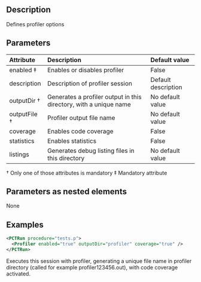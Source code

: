 ## Description

Defines profiler options

## Parameters

| **Attribute**| **Description**| **Default value**|
|:-------------|:---------------|:-----------------|
|enabled ‡ |Enables or disables profiler|False             |
|description   |Description of profiler session|Default description|
|outputDir †   |Generates a profiler output in this directory, with a unique name|No default value  |
|outputFile †  |Profiler output file name|No default value  |
|coverage      |Enables code coverage|False             |
|statistics    |Enables statistics|False             |
|listings      |Generates debug listing files in this directory|No default value  |

† Only one of those attributes is mandatory ‡ Mandatory attribute

## Parameters as nested elements

None

## Examples
```xml
<PCTRun procedure="tests.p">
  <Profiler enabled="true" outputDir="profiler" coverage="true" />
</PCTRun>
```
Executes this session with profiler, generating a unique file name in profiler directory (called for example profiler123456.out), with code coverage activated.